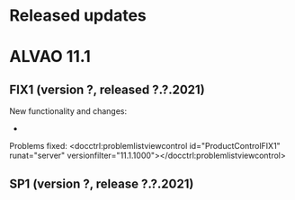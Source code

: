 # Released updates
     
# ALVAO 11.1
      
## FIX1 (version ?, released ?.?.2021)
     
New functionality and changes:
     
- 

Problems fixed:
       <docctrl:problemlistviewcontrol id="ProductControlFIX1" runat="server" versionfilter="11.1.1000"></docctrl:problemlistviewcontrol>         
## SP1 (version ?, release ?.?.2021)
